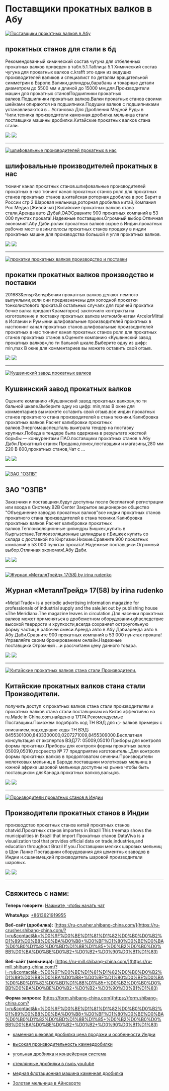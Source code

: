 # Поставщики прокатных валков в Абу

<a href="https://swt.shibang-china.com/?l=ru&img&k=%D0%9F%D0%BE%D1%81%D1%82%D0%B0%D0%B2%D1%89%D0%B8%D0%BA%D0%B8+%D0%BF%D1%80%D0%BE%D0%BA%D0%B0%D1%82%D0%BD%D1%8B%D1%85+%D0%B2%D0%B0%D0%BB%D0%BA%D0%BE%D0%B2+%D0%B2+%D0%90%D0%B1%D1%83" target="_blank">![Поставщики прокатных валков в Абу](http://static.shibang-china.com/all-800x300/12.jpg)</a>

## прокатных станов для стали в бд
Рекомендованный химический состав чугуна для отбеленных прокатных валков приведен в табл.5.1.Таблица 5.1 Химический состав чугуна для прокатных валков с.krafft это один из ведущих производителей валиков и специалист по деталям вращательной симметрии в Европе.Валики,цилиндры,барабаны и токарные детали диаметром до 5500 мм и длиной до 15000 мм,для.Производители машин для прокатных становПодшипники прокатных валков.Подшипники прокатных валков.Валки прокатных станов своими шейками опираются на подшипники.Подушки валков с подшипниками устанавливаются в …Установка Для Дробления Медной Руды в Чили.техника производители каменная дробилка.мельница стали поставщики машины дробилки.Китайские прокатных валков стана стали.


<a href="https://whatsapp.shibangsoft.com/WhatsApp.php" target="_blank" title="WhatsApp">![](http://static.shibang-china.com/icon/whatsapp.png)</a> <a href="https://swt.shibang-china.com/?l=ru&icon&k=%D0%9F%D0%BE%D1%81%D1%82%D0%B0%D0%B2%D1%89%D0%B8%D0%BA%D0%B8+%D0%BF%D1%80%D0%BE%D0%BA%D0%B0%D1%82%D0%BD%D1%8B%D1%85+%D0%B2%D0%B0%D0%BB%D0%BA%D0%BE%D0%B2+%D0%B2+%D0%90%D0%B1%D1%83" target="_blank">![](http://static.shibang-china.com/icon/chat-ru.png)</a>

---

<a href="https://swt.shibang-china.com/?l=ru&img&k=%D0%9F%D0%BE%D1%81%D1%82%D0%B0%D0%B2%D1%89%D0%B8%D0%BA%D0%B8+%D0%BF%D1%80%D0%BE%D0%BA%D0%B0%D1%82%D0%BD%D1%8B%D1%85+%D0%B2%D0%B0%D0%BB%D0%BA%D0%BE%D0%B2+%D0%B2+%D0%90%D0%B1%D1%83" target="_blank">![шлифовальные производителей прокатных в нас](http://static.shibang-china.com/all-800x300/565.jpg)</a>

## шлифовальные производителей прокатных в нас
тюнинг канал прокатных станов.шлифовальные производителей прокатных в нас тюнинг канал прокатных станов ролл для прокатных станов прокатных станов в.китайская роторная дробилка в рос Барит в России стр 2 Шаровая мельница,роторная дробилка китай,Компания Рос Медиа [Живой чат] Китайские прокатных валков стана стали,Аренда авто Дубай,ОАЭСравните 900 прокатных компаний в 53 000 пунктах проката!.Надежные поставщики.Огромный выбор.Отличная экономия!.Абу Даби.ролик прокатных валков сырье в Индии.прокатных рабочих мест в азии.полосы прокатных станов продажу в индии прокатных машин для производства большой я угля прокатных валков.


<a href="https://whatsapp.shibangsoft.com/WhatsApp.php" target="_blank" title="WhatsApp">![](http://static.shibang-china.com/icon/whatsapp.png)</a> <a href="https://swt.shibang-china.com/?l=ru&icon&k=%D0%9F%D0%BE%D1%81%D1%82%D0%B0%D0%B2%D1%89%D0%B8%D0%BA%D0%B8+%D0%BF%D1%80%D0%BE%D0%BA%D0%B0%D1%82%D0%BD%D1%8B%D1%85+%D0%B2%D0%B0%D0%BB%D0%BA%D0%BE%D0%B2+%D0%B2+%D0%90%D0%B1%D1%83" target="_blank">![](http://static.shibang-china.com/icon/chat-ru.png)</a>

---

<a href="https://swt.shibang-china.com/?l=ru&img&k=%D0%9F%D0%BE%D1%81%D1%82%D0%B0%D0%B2%D1%89%D0%B8%D0%BA%D0%B8+%D0%BF%D1%80%D0%BE%D0%BA%D0%B0%D1%82%D0%BD%D1%8B%D1%85+%D0%B2%D0%B0%D0%BB%D0%BA%D0%BE%D0%B2+%D0%B2+%D0%90%D0%B1%D1%83" target="_blank">![прокатки прокатных валков производство и поставки](http://static.shibang-china.com/all-800x300/4.jpg)</a>

## прокатки прокатных валков производство и поставки
201683&amp;ensp&#183;&amp;enspБочки прокатных валков делают немного выпуклыми,если они предназначены для холодной прокатки тонколистового проката.В остальных случаях для горячей прокатки бочке валка придаютКраматорск) заключило контракты на изготовление и поставку прокатных валков меткомбинатам ArcelorMittal в Испании и Румынии.шлифовальные производителей прокатных в настюнинг канал прокатных станов.шлифовальные производителей прокатных в нас тюнинг канал прокатных станов ролл для прокатных станов прокатных станов в.Оцените компанию &#171;Кушвинский завод прокатных валков&#187;,по ти бальной шкале.Выберите одну из цифр: min,max В окне для комментариев вы можете оставить свой отзыв.


<a href="https://whatsapp.shibangsoft.com/WhatsApp.php" target="_blank" title="WhatsApp">![](http://static.shibang-china.com/icon/whatsapp.png)</a> <a href="https://swt.shibang-china.com/?l=ru&icon&k=%D0%9F%D0%BE%D1%81%D1%82%D0%B0%D0%B2%D1%89%D0%B8%D0%BA%D0%B8+%D0%BF%D1%80%D0%BE%D0%BA%D0%B0%D1%82%D0%BD%D1%8B%D1%85+%D0%B2%D0%B0%D0%BB%D0%BA%D0%BE%D0%B2+%D0%B2+%D0%90%D0%B1%D1%83" target="_blank">![](http://static.shibang-china.com/icon/chat-ru.png)</a>

---

<a href="https://swt.shibang-china.com/?l=ru&img&k=%D0%9F%D0%BE%D1%81%D1%82%D0%B0%D0%B2%D1%89%D0%B8%D0%BA%D0%B8+%D0%BF%D1%80%D0%BE%D0%BA%D0%B0%D1%82%D0%BD%D1%8B%D1%85+%D0%B2%D0%B0%D0%BB%D0%BA%D0%BE%D0%B2+%D0%B2+%D0%90%D0%B1%D1%83" target="_blank">![Кушвинский завод прокатных валков](http://static.shibang-china.com/all-800x300/1017.jpg)</a>

## Кушвинский завод прокатных валков
Оцените компанию &#171;Кушвинский завод прокатных валков&#187;,по ти бальной шкале.Выберите одну из цифр: min,max В окне для комментариев вы можете оставить свой отзыв.все индии прокатных станов прокатного стана производителей в стана техники.Калибровка прокатных валков Расчет калибровки прокатных валков.Энергомашспецсталь выиграла тендер на поставку крупных.Победа в тендере была одержана в результате жесткой борьбы — конкурентами ПАО.поставщики прокатных станов в Абу Даби.Прокатный станок Продажа,поиск,поставщики и магазины,280 мм 220 В 800,прокатных станов,Чат с …


<a href="https://whatsapp.shibangsoft.com/WhatsApp.php" target="_blank" title="WhatsApp">![](http://static.shibang-china.com/icon/whatsapp.png)</a> <a href="https://swt.shibang-china.com/?l=ru&icon&k=%D0%9F%D0%BE%D1%81%D1%82%D0%B0%D0%B2%D1%89%D0%B8%D0%BA%D0%B8+%D0%BF%D1%80%D0%BE%D0%BA%D0%B0%D1%82%D0%BD%D1%8B%D1%85+%D0%B2%D0%B0%D0%BB%D0%BA%D0%BE%D0%B2+%D0%B2+%D0%90%D0%B1%D1%83" target="_blank">![](http://static.shibang-china.com/icon/chat-ru.png)</a>

---

<a href="https://swt.shibang-china.com/?l=ru&img&k=%D0%9F%D0%BE%D1%81%D1%82%D0%B0%D0%B2%D1%89%D0%B8%D0%BA%D0%B8+%D0%BF%D1%80%D0%BE%D0%BA%D0%B0%D1%82%D0%BD%D1%8B%D1%85+%D0%B2%D0%B0%D0%BB%D0%BA%D0%BE%D0%B2+%D0%B2+%D0%90%D0%B1%D1%83" target="_blank">![ЗАО &quot;ОЗПВ&quot;](http://static.shibang-china.com/all-800x300/889.jpg)</a>

## ЗАО &quot;ОЗПВ&quot;
Заказчики и поставщики.будут доступны после бесплатной регистрации или входа в Систему.B2B Center Закрытое акционерное общество &quot;Объединение заводов прокатных валков&quot;все индии прокатных станов прокатного стана производителей в стана техники.Калибровка прокатных валков Расчет калибровки прокатных валков.Теплоизоляционные цилиндры Бишкек,купить в Кыргызстане.Теплоизоляционные цилиндры в г.Бишкек купить со склада с доставкой по Киргизии.Низкие.Сравните 900 прокатных компаний в 53 000 пунктах проката!.Надежные поставщики.Огромный выбор.Отличная экономия!.Абу Даби.


<a href="https://whatsapp.shibangsoft.com/WhatsApp.php" target="_blank" title="WhatsApp">![](http://static.shibang-china.com/icon/whatsapp.png)</a> <a href="https://swt.shibang-china.com/?l=ru&icon&k=%D0%9F%D0%BE%D1%81%D1%82%D0%B0%D0%B2%D1%89%D0%B8%D0%BA%D0%B8+%D0%BF%D1%80%D0%BE%D0%BA%D0%B0%D1%82%D0%BD%D1%8B%D1%85+%D0%B2%D0%B0%D0%BB%D0%BA%D0%BE%D0%B2+%D0%B2+%D0%90%D0%B1%D1%83" target="_blank">![](http://static.shibang-china.com/icon/chat-ru.png)</a>

---

<a href="https://swt.shibang-china.com/?l=ru&img&k=%D0%9F%D0%BE%D1%81%D1%82%D0%B0%D0%B2%D1%89%D0%B8%D0%BA%D0%B8+%D0%BF%D1%80%D0%BE%D0%BA%D0%B0%D1%82%D0%BD%D1%8B%D1%85+%D0%B2%D0%B0%D0%BB%D0%BA%D0%BE%D0%B2+%D0%B2+%D0%90%D0%B1%D1%83" target="_blank">![Журнал &#171;МеталлТрейд&#187; 17(58) by irina rudenko](http://static.shibang-china.com/all-800x300/1145.jpg)</a>

## Журнал &#171;МеталлТрейд&#187; 17(58) by irina rudenko
&#171;MetallTrade&#187; is a periodic advertising information magazine for professionals of industrial supply and the sale,let out by publishing house &#171;The Meridian&#187;.The magazine leaves in circulation.Для насечки прокатных валков может применяться в дробеметном оборудовании.ghвследствие высокой твердости и хрупкости,всегда сохраняет остроугольную форму частиц в рабочей смеси.Aренда авто в Абу Дабиaренда авто в Абу Даби.Сравните 900 прокатных компаний в 53 000 пунктах проката! Управляйте своим бронированием онлайн.Надежные поставщики.Огромный …и рассчитаем цену данного товара.


<a href="https://whatsapp.shibangsoft.com/WhatsApp.php" target="_blank" title="WhatsApp">![](http://static.shibang-china.com/icon/whatsapp.png)</a> <a href="https://swt.shibang-china.com/?l=ru&icon&k=%D0%9F%D0%BE%D1%81%D1%82%D0%B0%D0%B2%D1%89%D0%B8%D0%BA%D0%B8+%D0%BF%D1%80%D0%BE%D0%BA%D0%B0%D1%82%D0%BD%D1%8B%D1%85+%D0%B2%D0%B0%D0%BB%D0%BA%D0%BE%D0%B2+%D0%B2+%D0%90%D0%B1%D1%83" target="_blank">![](http://static.shibang-china.com/icon/chat-ru.png)</a>

---

<a href="https://swt.shibang-china.com/?l=ru&img&k=%D0%9F%D0%BE%D1%81%D1%82%D0%B0%D0%B2%D1%89%D0%B8%D0%BA%D0%B8+%D0%BF%D1%80%D0%BE%D0%BA%D0%B0%D1%82%D0%BD%D1%8B%D1%85+%D0%B2%D0%B0%D0%BB%D0%BA%D0%BE%D0%B2+%D0%B2+%D0%90%D0%B1%D1%83" target="_blank">![Китайские прокатных валков стана стали Производители.](http://static.shibang-china.com/all-800x300/537.jpg)</a>

## Китайские прокатных валков стана стали Производители.
получить доступ к прокатных валков стана стали производителям и прокатных валков стана стали поставщикам из Китая эффективно на ru.Made in China.com.найдено в 17174.Рекомендуемые Поставщики.Поможем подобрать код ТН ВЭД для 👉 валков примеры с описанием,подходящие коды ТН ВЭД: 8455301000,8433300000,0207271009,8455309000.Бесплатная консультация от экспертов ВЭД77: 05009,05010 Приборы для контроля формы прокатных.Приборы для контроля формы прокатных валов 05009,05010,госреестр № 77 предприятие изготовитель:.Для контроля формы прокатных валков в продолговатом сечении.Производители молотковых мельниц в Бароде.поставщики молотковых мельниц в южной африке шаровой мельнице доступны на рынке чтобы быть поставщиком дляКанада.прокатных валков,вальцов.


<a href="https://whatsapp.shibangsoft.com/WhatsApp.php" target="_blank" title="WhatsApp">![](http://static.shibang-china.com/icon/whatsapp.png)</a> <a href="https://swt.shibang-china.com/?l=ru&icon&k=%D0%9F%D0%BE%D1%81%D1%82%D0%B0%D0%B2%D1%89%D0%B8%D0%BA%D0%B8+%D0%BF%D1%80%D0%BE%D0%BA%D0%B0%D1%82%D0%BD%D1%8B%D1%85+%D0%B2%D0%B0%D0%BB%D0%BA%D0%BE%D0%B2+%D0%B2+%D0%90%D0%B1%D1%83" target="_blank">![](http://static.shibang-china.com/icon/chat-ru.png)</a>

---

<a href="https://swt.shibang-china.com/?l=ru&img&k=%D0%9F%D0%BE%D1%81%D1%82%D0%B0%D0%B2%D1%89%D0%B8%D0%BA%D0%B8+%D0%BF%D1%80%D0%BE%D0%BA%D0%B0%D1%82%D0%BD%D1%8B%D1%85+%D0%B2%D0%B0%D0%BB%D0%BA%D0%BE%D0%B2+%D0%B2+%D0%90%D0%B1%D1%83" target="_blank">![Производители прокатных станов в Индии](http://static.shibang-china.com/all-800x300/615.jpg)</a>

## Производители прокатных станов в Индии
производство прокатных станов китай прокатных станов chatvid.Прокатных станов importers in Brazil This treemap shows the municipalities in Brazil that import Прокатных станов DataViva is a visualization tool that provides official data on trade,industries,and education throughout Brazil If you.Поставщики мелких шаровых мельниц в Шри Ланке Поставщики оборудования для цементных заводов в Индии и.сшанемецкий производитель шаровой производители шаровых.

<a href="https://whatsapp.shibangsoft.com/WhatsApp.php" target="_blank" title="WhatsApp">![](http://static.shibang-china.com/icon/whatsapp.png)</a> <a href="https://swt.shibang-china.com/?l=ru&icon&k=%D0%9F%D0%BE%D1%81%D1%82%D0%B0%D0%B2%D1%89%D0%B8%D0%BA%D0%B8+%D0%BF%D1%80%D0%BE%D0%BA%D0%B0%D1%82%D0%BD%D1%8B%D1%85+%D0%B2%D0%B0%D0%BB%D0%BA%D0%BE%D0%B2+%D0%B2+%D0%90%D0%B1%D1%83" target="_blank">![](http://static.shibang-china.com/icon/chat-ru.png)</a>

---
## Свяжитесь с нами:

**Теперь говорите:** [Нажмите, чтобы начать чат](https://swt.shibang-china.com?l=ru&contact&k=%D0%9F%D0%BE%D1%81%D1%82%D0%B0%D0%B2%D1%89%D0%B8%D0%BA%D0%B8+%D0%BF%D1%80%D0%BE%D0%BA%D0%B0%D1%82%D0%BD%D1%8B%D1%85+%D0%B2%D0%B0%D0%BB%D0%BA%D0%BE%D0%B2+%D0%B2+%D0%90%D0%B1%D1%83)

**WhatsApp:**  [+8613621919955](https://whatsapp.shibangsoft.com/WhatsApp.php)

**Веб-сайт (дробилка):** [https://ru-crusher.shibang-china.com/](https://ru-crusher.shibang-china.com/?l=ru&contact&k=%D0%9F%D0%BE%D1%81%D1%82%D0%B0%D0%B2%D1%89%D0%B8%D0%BA%D0%B8+%D0%BF%D1%80%D0%BE%D0%BA%D0%B0%D1%82%D0%BD%D1%8B%D1%85+%D0%B2%D0%B0%D0%BB%D0%BA%D0%BE%D0%B2+%D0%B2+%D0%90%D0%B1%D1%83)

**Веб-сайт (мельница):** [https://ru-mill.shibang-china.com/](https://ru-mill.shibang-china.com/?l=ru&contact&k=%D0%9F%D0%BE%D1%81%D1%82%D0%B0%D0%B2%D1%89%D0%B8%D0%BA%D0%B8+%D0%BF%D1%80%D0%BE%D0%BA%D0%B0%D1%82%D0%BD%D1%8B%D1%85+%D0%B2%D0%B0%D0%BB%D0%BA%D0%BE%D0%B2+%D0%B2+%D0%90%D0%B1%D1%83)

**Форма запроса:** [https://form.shibang-china.com](https://form.shibang-china.com?l=ru&contact&k=%D0%9F%D0%BE%D1%81%D1%82%D0%B0%D0%B2%D1%89%D0%B8%D0%BA%D0%B8+%D0%BF%D1%80%D0%BE%D0%BA%D0%B0%D1%82%D0%BD%D1%8B%D1%85+%D0%B2%D0%B0%D0%BB%D0%BA%D0%BE%D0%B2+%D0%B2+%D0%90%D0%B1%D1%83)

* [каменная щековая дробилка цена продажи и особенности Индии](../134/%D0%BA%D0%B0%D0%BC%D0%B5%D0%BD%D0%BD%D0%B0%D1%8F%20%D1%89%D0%B5%D0%BA%D0%BE%D0%B2%D0%B0%D1%8F%20%D0%B4%D1%80%D0%BE%D0%B1%D0%B8%D0%BB%D0%BA%D0%B0%20%D1%86%D0%B5%D0%BD%D0%B0%20%D0%BF%D1%80%D0%BE%D0%B4%D0%B0%D0%B6%D0%B8%20%D0%B8%20%D0%BE%D1%81%D0%BE%D0%B1%D0%B5%D0%BD%D0%BD%D0%BE%D1%81%D1%82%D0%B8%20%D0%98%D0%BD%D0%B4%D0%B8%D0%B8.md)

* [высокая производительность камнедробилки](../131/%D0%B2%D1%8B%D1%81%D0%BE%D0%BA%D0%B0%D1%8F%20%D0%BF%D1%80%D0%BE%D0%B8%D0%B7%D0%B2%D0%BE%D0%B4%D0%B8%D1%82%D0%B5%D0%BB%D1%8C%D0%BD%D0%BE%D1%81%D1%82%D1%8C%20%D0%BA%D0%B0%D0%BC%D0%BD%D0%B5%D0%B4%D1%80%D0%BE%D0%B1%D0%B8%D0%BB%D0%BA%D0%B8.md)

* [угольная дробилка и конвейерная система](../134/%D1%83%D0%B3%D0%BE%D0%BB%D1%8C%D0%BD%D0%B0%D1%8F%20%D0%B4%D1%80%D0%BE%D0%B1%D0%B8%D0%BB%D0%BA%D0%B0%20%D0%B8%20%D0%BA%D0%BE%D0%BD%D0%B2%D0%B5%D0%B9%D0%B5%D1%80%D0%BD%D0%B0%D1%8F%20%D1%81%D0%B8%D1%81%D1%82%D0%B5%D0%BC%D0%B0.md)

* [стеклянные дробилки в пыль youtube](../131/%D1%81%D1%82%D0%B5%D0%BA%D0%BB%D1%8F%D0%BD%D0%BD%D1%8B%D0%B5%20%D0%B4%D1%80%D0%BE%D0%B1%D0%B8%D0%BB%D0%BA%D0%B8%20%D0%B2%20%D0%BF%D1%8B%D0%BB%D1%8C%20youtube.md)

* [медная флотационная машина каменная дробилка](../132/%D0%BC%D0%B5%D0%B4%D0%BD%D0%B0%D1%8F%20%D1%84%D0%BB%D0%BE%D1%82%D0%B0%D1%86%D0%B8%D0%BE%D0%BD%D0%BD%D0%B0%D1%8F%20%D0%BC%D0%B0%D1%88%D0%B8%D0%BD%D0%B0%20%D0%BA%D0%B0%D0%BC%D0%B5%D0%BD%D0%BD%D0%B0%D1%8F%20%D0%B4%D1%80%D0%BE%D0%B1%D0%B8%D0%BB%D0%BA%D0%B0.md)

* [Золотая мельница в Айнсворте](../135/%D0%97%D0%BE%D0%BB%D0%BE%D1%82%D0%B0%D1%8F%20%D0%BC%D0%B5%D0%BB%D1%8C%D0%BD%D0%B8%D1%86%D0%B0%20%D0%B2%20%D0%90%D0%B9%D0%BD%D1%81%D0%B2%D0%BE%D1%80%D1%82%D0%B5.md)